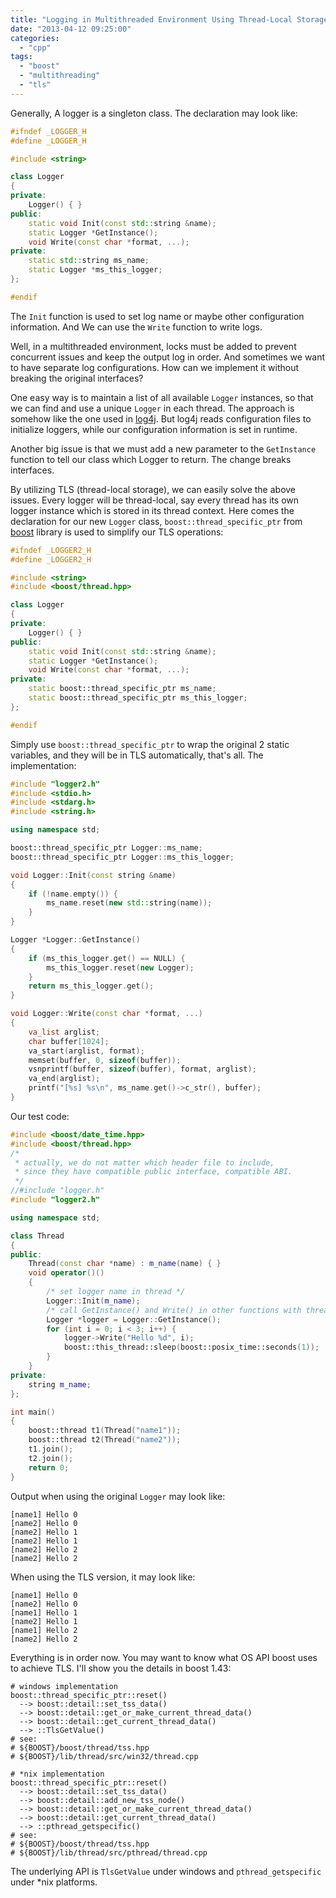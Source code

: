 ```yaml
---
title: "Logging in Multithreaded Environment Using Thread-Local Storage"
date: "2013-04-12 09:25:00"
categories: 
  - "cpp"
tags: 
  - "boost"
  - "multithreading"
  - "tls"
---
```


Generally, A logger is a singleton class. The declaration may look like:

```cpp
#ifndef _LOGGER_H
#define _LOGGER_H

#include <string>

class Logger
{
private:
    Logger() { }
public:
    static void Init(const std::string &name);
    static Logger *GetInstance();
    void Write(const char *format, ...);
private:
    static std::string ms_name;
    static Logger *ms_this_logger;
};

#endif
```

The `Init` function is used to set log name or maybe other configuration information. And We can use the `Write` function to write logs.

Well, in a multithreaded environment, locks must be added to prevent concurrent issues and keep the output log in order. And sometimes we want to have separate log configurations. How can we implement it without breaking the original interfaces?

One easy way is to maintain a list of all available `Logger` instances, so that we can find and use a unique `Logger` in each thread. The approach is somehow like the one used in [log4j](http://logging.apache.org/log4j/1.2/). But log4j reads configuration files to initialize loggers, while our configuration information is set in runtime.

Another big issue is that we must add a new parameter to the `GetInstance` function to tell our class which Logger to return. The change breaks interfaces.

By utilizing TLS (thread-local storage), we can easily solve the above issues. Every logger will be thread-local, say every thread has its own logger instance which is stored in its thread context. Here comes the declaration for our new `Logger` class, `boost::thread_specific_ptr` from [boost](http://www.boost.org/) library is used to simplify our TLS operations:

```cpp
#ifndef _LOGGER2_H
#define _LOGGER2_H

#include <string>
#include <boost/thread.hpp>

class Logger
{
private:
    Logger() { }
public:
    static void Init(const std::string &name);
    static Logger *GetInstance();
    void Write(const char *format, ...);
private:
    static boost::thread_specific_ptr ms_name;
    static boost::thread_specific_ptr ms_this_logger;
};

#endif
```

Simply use `boost::thread_specific_ptr` to wrap the original 2 static variables, and they will be in TLS automatically, that's all. The implementation:

```cpp
#include "logger2.h"
#include <stdio.h>
#include <stdarg.h>
#include <string.h>

using namespace std;

boost::thread_specific_ptr Logger::ms_name;
boost::thread_specific_ptr Logger::ms_this_logger;

void Logger::Init(const string &name)
{
    if (!name.empty()) {
        ms_name.reset(new std::string(name));
    }
}

Logger *Logger::GetInstance()
{
    if (ms_this_logger.get() == NULL) {
        ms_this_logger.reset(new Logger);
    }
    return ms_this_logger.get();
}

void Logger::Write(const char *format, ...)
{
    va_list arglist;
    char buffer[1024];
    va_start(arglist, format);
    memset(buffer, 0, sizeof(buffer));
    vsnprintf(buffer, sizeof(buffer), format, arglist);
    va_end(arglist);
    printf("[%s] %s\n", ms_name.get()->c_str(), buffer);
}
```

Our test code:

```cpp
#include <boost/date_time.hpp>
#include <boost/thread.hpp>
/*
 * actually, we do not matter which header file to include,
 * since they have compatible public interface, compatible ABI.
 */
//#include "logger.h"
#include "logger2.h"

using namespace std;

class Thread
{
public:
    Thread(const char *name) : m_name(name) { }
    void operator()()
    {
        /* set logger name in thread */
        Logger::Init(m_name);
        /* call GetInstance() and Write() in other functions with thread-local enabled */
        Logger *logger = Logger::GetInstance();
        for (int i = 0; i < 3; i++) {
            logger->Write("Hello %d", i);
            boost::this_thread::sleep(boost::posix_time::seconds(1));
        }
    }
private:
    string m_name;
};

int main()
{
    boost::thread t1(Thread("name1"));
    boost::thread t2(Thread("name2"));
    t1.join();
    t2.join();
    return 0;
}
```

Output when using the original `Logger` may look like:

```
[name1] Hello 0
[name2] Hello 0
[name2] Hello 1
[name2] Hello 1
[name2] Hello 2
[name2] Hello 2
```

When using the TLS version, it may look like:

```
[name1] Hello 0
[name2] Hello 0
[name1] Hello 1
[name2] Hello 1
[name1] Hello 2
[name2] Hello 2
```

Everything is in order now. You may want to know what OS API boost uses to achieve TLS. I'll show you the details in boost 1.43:

```
# windows implementation
boost::thread_specific_ptr::reset()
  --> boost::detail::set_tss_data()
  --> boost::detail::get_or_make_current_thread_data()
  --> boost::detail::get_current_thread_data()
  --> ::TlsGetValue()
# see:
# ${BOOST}/boost/thread/tss.hpp
# ${BOOST}/lib/thread/src/win32/thread.cpp
```

```
# *nix implementation
boost::thread_specific_ptr::reset()
  --> boost::detail::set_tss_data()
  --> boost::detail::add_new_tss_node()
  --> boost::detail::get_or_make_current_thread_data()
  --> boost::detail::get_current_thread_data()
  --> ::pthread_getspecific()
# see:
# ${BOOST}/boost/thread/tss.hpp
# ${BOOST}/lib/thread/src/pthread/thread.cpp
```

The underlying API is `TlsGetValue` under windows and `pthread_getspecific` under \*nix platforms.
